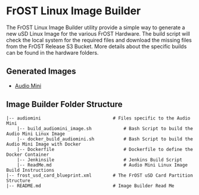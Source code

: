 # FrOST Linux Image Builder
The FrOST Linux Image Builder utility provide a simple way to generate a new uSD Linux Image for the various FrOST Hardware. The build script will check the local system for the required files and download the missing files from the FrOST Release S3 Bucket. More details about the specific builds can be found in the hardware folders.

## Generated Images
 - [Audio Mini](https://frost-release.s3-us-west-2.amazonaws.com/linux-images/audio-mini-image.zip)

## Image Builder Folder Structure
	|-- audiomini                           # Files specific to the Audio Mini
		|-- build_audiomini_image.sh            # Bash Script to build the Audio Mini Linux Image 
		|-- docker_build_audiomini.sh           # Bash Script to build the Audio Mini Image with Docker
		|-- Dockerfile                          # Dockerfile to define the Docker Container
		|-- Jenkinsile                          # Jenkins Build Script
		|-- ReadMe.md                           # Audio Mini Linux Image Build Instructions
	|-- frost_usd_card_blueprint.xml        # The FrOST uSD Card Partition Structure
	|-- README.md                           # Image Builder Read Me


